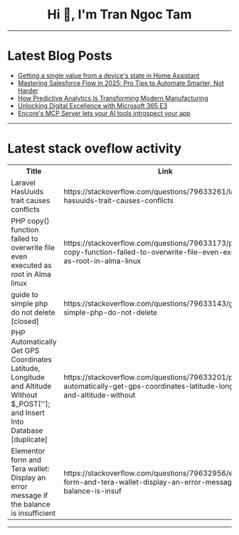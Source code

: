 <h1 align="center">Hi 👋, I'm Tran Ngoc Tam</h1>

---

# Latest Blog Posts 
<!-- BLOG-POST-LIST:START -->
- [Getting a single value from a device&#39;s state in Home Assistant](https://dev.to/nfrankel/getting-a-single-value-from-a-devices-state-in-home-assistant-ci)
- [Mastering Salesforce Flow in 2025: Pro Tips to Automate Smarter, Not Harder](https://dev.to/softat_c9baa9555054f52b2e/mastering-salesforce-flow-in-2025-pro-tips-to-automate-smarter-not-harder-56cg)
- [How Predictive Analytics Is Transforming Modern Manufacturing](https://dev.to/priyansh_shah_786ec03624e/how-predictive-analytics-is-transforming-modern-manufacturing-46fm)
- [Unlocking Digital Excellence with Microsoft 365 E3](https://dev.to/roshan_karki_f2b61b26c3a8/unlocking-digital-excellence-with-microsoft-365-e3-plh)
- [Encore&#39;s MCP Server lets your AI tools introspect your app](https://dev.to/encore/encores-mcp-server-lets-your-ai-tools-introspect-your-app-2h22)
<!-- BLOG-POST-LIST:END -->

---

# Latest stack oveflow activity
<table>
  <tr><th>Title</th><th>Link</th></tr>
  <!-- STACKOVERFLOW:START --><tr><td>Laravel HasUuids trait causes conflicts</td><td>https://stackoverflow.com/questions/79633261/laravel-hasuuids-trait-causes-conflicts</td></tr><tr><td>PHP copy&lpar;&rpar; function failed to overwrite file even executed as root in Alma linux</td><td>https://stackoverflow.com/questions/79633173/php-copy-function-failed-to-overwrite-file-even-executed-as-root-in-alma-linux</td></tr><tr><td>guide to simple php do not delete [closed]</td><td>https://stackoverflow.com/questions/79633143/guide-to-simple-php-do-not-delete</td></tr><tr><td>PHP Automatically Get GPS Coordinates Latitude, Longitude and Altitude Without $_POST[&#39;&#39;]; and Insert Into Database [duplicate]</td><td>https://stackoverflow.com/questions/79633201/php-automatically-get-gps-coordinates-latitude-longitude-and-altitude-without</td></tr><tr><td>Elementor form and Tera wallet: Display an error message if the balance is insufficient</td><td>https://stackoverflow.com/questions/79632956/elementor-form-and-tera-wallet-display-an-error-message-if-the-balance-is-insuf</td></tr><!-- STACKOVERFLOW:END -->
</table>

---


